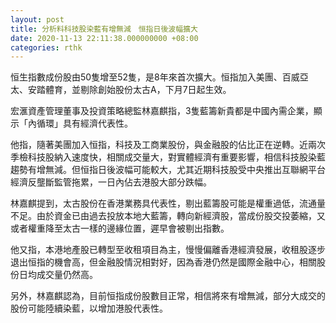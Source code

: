 ```yaml
---
layout: post
title: 分析料科技股染藍有增無減　恒指日後波幅擴大
date: 2020-11-13 22:11:38.000000000 +08:00
categories: rthk
---
```


恒生指數成份股由50隻增至52隻，是8年來首次擴大。恒指加入美團、百威亞太、安踏體育，並剔除創始股份太古A，下月7日起生效。

宏滙資產管理董事及投資策略總監林嘉麒指，3隻藍籌新貴都是中國內需企業，顯示「內循環」具有經濟代表性。

他指，隨著美團加入恒指，科技及工商業股份，與金融股的佔比正在逆轉。近兩次季檢科技股納入速度快，相關成交量大，對實體經濟有重要影響，相信科技股染藍趨勢有增無減。但恒指日後波幅可能較大，尤其近期科技股受中央推出互聯網平台經濟反壟斷監管拖累，一日內佔去港股大部分跌幅。

林嘉麒提到，太古股份在香港業務具代表性，剔出藍籌股可能是權重過低，流通量不足。由於資金已由過去投放本地大藍籌，轉向新經濟股，當成份股交投萎縮，又或者權重降至太古一樣的邊緣位置，遲早會被剔出指數。

他又指，本港地產股已轉型至收租項目為主，慢慢偏離香港經濟發展，收租股逐步退出恒指的機會高，但金融股情況相對好，因為香港仍然是國際金融中心，相關股份日均成交量仍然高。

另外，林嘉麒認為，目前恒指成份股數目正常，相信將來有增無減，部分大成交的股份可能陸續染藍，以增加港股代表性。
